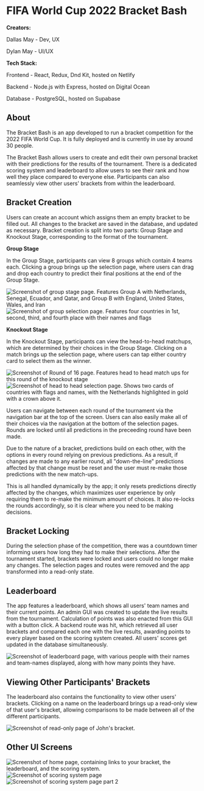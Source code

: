 # FIFA World Cup 2022 Bracket Bash
**Creators:** 

Dallas May - Dev, UX

Dylan May - UI/UX

**Tech Stack:** 

Frontend - React, Redux, Dnd Kit, hosted on Netlify

Backend - Node.js with Express, hosted on Digital Ocean

Database - PostgreSQL, hosted on Supabase

## About
The Bracket Bash is an app developed to run a bracket competition for the 2022 FIFA World Cup. It is fully deployed and is currently in use by around 30 people.

The Bracket Bash allows users to create and edit their own personal bracket with their predictions for the results of the tournament. There is a dedicated scoring system and leaderboard to allow users to see their rank and how well they place compared to everyone else. Participants can also seamlessly view other users' brackets from within the leaderboard. 

## Bracket Creation
Users can create an account which assigns them an empty bracket to be filled out. All changes to the bracket are saved in the database, and updated as necessary. Bracket creation is split into two parts: Group Stage and Knockout Stage, corresponding to the format of the tournament.

**Group Stage**

In the Group Stage, participants can view 8 groups which contain 4 teams each. Clicking a group brings up the selection page, where users can drag and drop each country to predict their final positions at the end of the Group Stage.

![Screenshot of group stage page. Features Group A with Netherlands, Senegal, Ecuador, and Qatar, and Group B with England, United States, Wales, and Iran](/WorldCupAppScreenshots/GroupStagePage.jpg?raw=true "Group Stage Page")
![Screenshot of group selection page. Features four countries in 1st, second, third, and fourth place with their names and flags](/WorldCupAppScreenshots/Group-Selection-Page.jpg?raw=true "Group Selection Page")

**Knockout Stage**

In the Knockout Stage, participants can view the head-to-head matchups, which are determined by their choices in the Group Stage. Clicking on a match brings up the selection page, where users can tap either country card to select them as the winner.

![Screenshot of Round of 16 page. Features head to head match ups for this round of the knockout stage](/WorldCupAppScreenshots/Ro16Page.jpg?raw=true "Round of 16 Page")
![Screenshot of head to head selection page. Shows two cards of countries with flags and names, with the Netherlands highlighted in gold with a crown above it.](/WorldCupAppScreenshots/H2H-Selection-Page.jpg?raw=true "Head to Head Selection Page")

Users can navigate between each round of the tournament via the navigation bar at the top of the screen. Users can also easily make all of their choices via the navigation at the bottom of the selection pages. Rounds are locked until all predictions in the preceeding round have been made.

Due to the nature of a bracket, predictions build on each other, with the options in every round relying on previous predictions. As a result, if changes are made to any earlier round, all "down-the-line" predictions affected by that change must be reset and the user must re-make those predictions with the new match-ups.

This is all handled dynamically by the app; it only resets predictions directly affected by the changes, which maximizes user experience by only requiring them to re-make the minimum amount of choices. It also re-locks the rounds accordingly, so it is clear where you need to be making decisions.

## Bracket Locking
During the selection phase of the competition, there was a countdown timer informing users how long they had to make their selections. After the tournament started, brackets were locked and users could no longer make any changes. The selection pages and routes were removed and the app transformed into a read-only state.

## Leaderboard
The app features a leaderboard, which shows all users' team names and their current points. An admin GUI was created to update the live results from the tournament. Calculation of points was also enacted from this GUI with a button click. A backend route was hit, which retrieved all user brackets and compared each one with the live results, awarding points to every player based on the scoring system created. All users' scores get updated in the database simultaneously. 

![Screenshot of leaderboard page, with various people with their names and team-names displayed, along with how many points they have.](/WorldCupAppScreenshots/LeaderBoardPage.jpg?raw=true "Leaderboard Page")

## Viewing Other Participants' Brackets
The leaderboard also contains the functionality to view other users' brackets. Clicking on a name on the leaderboard brings up a read-only view of that user's bracket, allowing comparisons to be made between all of the different participants.

![Screenshot of read-only page of John's bracket.](/WorldCupAppScreenshots/ViewOtherBracketPage.jpg?raw=true "View Other Bracket Page")

## Other UI Screens
![Screenshot of home page, containing links to your bracket, the leaderboard, and the scoring system.](/WorldCupAppScreenshots/HomePage.jpg?raw=true "Home Page")
![Screenshot of scoring system page](/WorldCupAppScreenshots/ScoringPage.jpg?raw=true "Scoring System Page")
![Screenshot of scoring system page part 2](/WorldCupAppScreenshots/ScoringPage2.jpg?raw=true "Scoring System Page 2")
